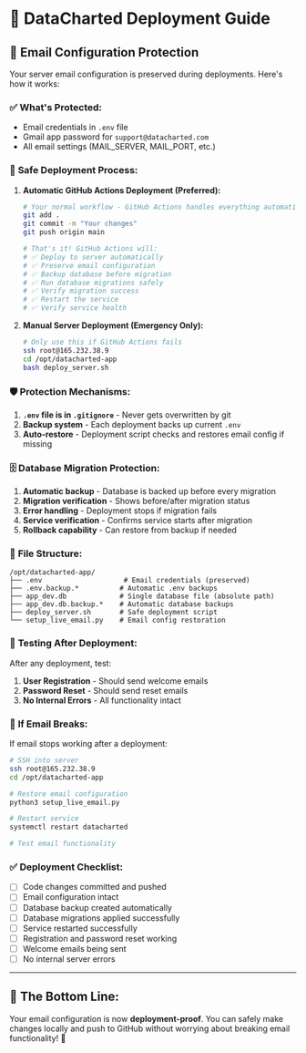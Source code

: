 # 🚀 DataCharted Deployment Guide

## 📧 **Email Configuration Protection**

Your server email configuration is preserved during deployments. Here's how it works:

### ✅ **What's Protected:**
- Email credentials in `.env` file
- Gmail app password for `support@datacharted.com`
- All email settings (MAIL_SERVER, MAIL_PORT, etc.)

### 🔧 **Safe Deployment Process:**

1. **Automatic GitHub Actions Deployment (Preferred):**
   ```bash
   # Your normal workflow - GitHub Actions handles everything automatically!
   git add .
   git commit -m "Your changes"
   git push origin main
   
   # That's it! GitHub Actions will:
   # ✅ Deploy to server automatically
   # ✅ Preserve email configuration  
   # ✅ Backup database before migration
   # ✅ Run database migrations safely
   # ✅ Verify migration success
   # ✅ Restart the service
   # ✅ Verify service health
   ```

2. **Manual Server Deployment (Emergency Only):**
   ```bash
   # Only use this if GitHub Actions fails
   ssh root@165.232.38.9
   cd /opt/datacharted-app
   bash deploy_server.sh
   ```

### 🛡️ **Protection Mechanisms:**

1. **`.env` file is in `.gitignore`** - Never gets overwritten by git
2. **Backup system** - Each deployment backs up current `.env`
3. **Auto-restore** - Deployment script checks and restores email config if missing

### 🗄️ **Database Migration Protection:**

1. **Automatic backup** - Database is backed up before every migration
2. **Migration verification** - Shows before/after migration status  
3. **Error handling** - Deployment stops if migration fails
4. **Service verification** - Confirms service starts after migration
5. **Rollback capability** - Can restore from backup if needed

### 📁 **File Structure:**
```
/opt/datacharted-app/
├── .env                    # Email credentials (preserved)
├── .env.backup.*          # Automatic .env backups
├── app_dev.db             # Single database file (absolute path)
├── app_dev.db.backup.*    # Automatic database backups
├── deploy_server.sh       # Safe deployment script
└── setup_live_email.py    # Email config restoration
```

### 🧪 **Testing After Deployment:**

After any deployment, test:
1. **User Registration** - Should send welcome emails
2. **Password Reset** - Should send reset emails
3. **No Internal Errors** - All functionality intact

### 🚨 **If Email Breaks:**

If email stops working after a deployment:
```bash
# SSH into server
ssh root@165.232.38.9
cd /opt/datacharted-app

# Restore email configuration
python3 setup_live_email.py

# Restart service
systemctl restart datacharted

# Test email functionality
```

### ✅ **Deployment Checklist:**

- [ ] Code changes committed and pushed
- [ ] Email configuration intact
- [ ] Database backup created automatically
- [ ] Database migrations applied successfully
- [ ] Service restarted successfully
- [ ] Registration and password reset working
- [ ] Welcome emails being sent
- [ ] No internal server errors

---

## 🎯 **The Bottom Line:**

Your email configuration is now **deployment-proof**. You can safely make changes locally and push to GitHub without worrying about breaking email functionality! 🎉
